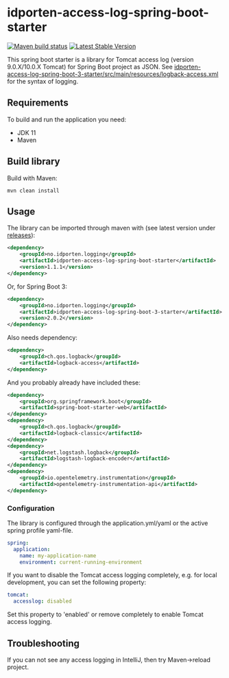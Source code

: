 # idporten-access-log-spring-boot-starter

[![Maven build status](https://github.com/felleslosninger/idporten-access-log-spring-boot-starter/actions/workflows/call-maventests.yml/badge.svg)](https://github.com/felleslosninger/idporten-access-log-spring-boot-starter/actions/workflows/call-maventests.yml)
[![Latest Stable Version](https://img.shields.io/github/v/release/felleslosninger/idporten-access-log-spring-boot-starter?display_name=tag)](https://github.com/felleslosninger/idporten-access-log-spring-boot-starter/releases)


This spring boot starter is a library for Tomcat access log (version 9.0.X/10.0.X Tomcat) for Spring Boot project as JSON.
See [idporten-access-log-spring-boot-3-starter/src/main/resources/logback-access.xml](/idporten-access-log-spring-boot-3-starter/src/main/resources/logback-access.xml) for the syntax of logging.

## Requirements

To build and run the application you need:

* JDK 11
* Maven

## Build library

Build with Maven:
```
mvn clean install
```


## Usage
The library can be imported through maven with (see latest version under [releases](https://github.com/felleslosninger/idporten-access-log-spring-boot-starter/releases)):
```xml
<dependency>
    <groupId>no.idporten.logging</groupId>
    <artifactId>idporten-access-log-spring-boot-starter</artifactId>
    <version>1.1.1</version>
</dependency>
```
Or, for Spring Boot 3:
```xml
<dependency>
    <groupId>no.idporten.logging</groupId>
    <artifactId>idporten-access-log-spring-boot-3-starter</artifactId>
    <version>2.0.2</version>
</dependency>
```


Also needs dependency:
```xml
<dependency>
    <groupId>ch.qos.logback</groupId>
    <artifactId>logback-access</artifactId>
</dependency>
```
And you probably already have included these:
```xml
<dependency>
    <groupId>org.springframework.boot</groupId>
    <artifactId>spring-boot-starter-web</artifactId>
</dependency>
<dependency>
    <groupId>ch.qos.logback</groupId>
    <artifactId>logback-classic</artifactId>
</dependency>
<dependency>
    <groupId>net.logstash.logback</groupId>
    <artifactId>logstash-logback-encoder</artifactId>
</dependency>
<dependency>
    <groupId>io.opentelemetry.instrumentation</groupId>
    <artifactId>opentelemetry-instrumentation-api</artifactId>
</dependency>
```

### Configuration
The library is configured through the application.yml/yaml or the active spring profile yaml-file.
```yaml
spring:
  application:
    name: my-application-name
    environment: current-running-environment
```

If you want to disable the Tomcat access logging completely, e.g. for local development, you can set the following property:
```yaml
tomcat:
  accesslog: disabled
```
Set this property to 'enabled' or remove completely to enable Tomcat access logging.

## Troubleshooting
If you can not see any access logging in IntelliJ, then try Maven->reload project.
